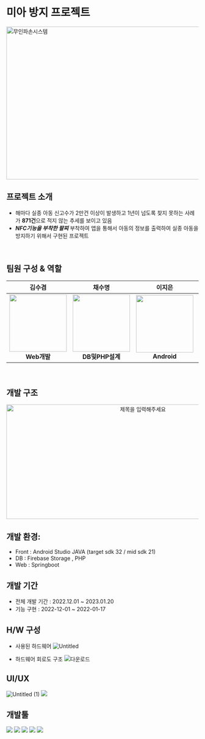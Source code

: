 # **미아 방지 프로젝트**
<img src="https://github.com/user-attachments/assets/cffbe5fc-a92b-4007-ac42-f88cd5554aad" alt ="무인파손시스템" width = "600" height="400">

## 프로젝트 소개
- 해마다 실종 아동 신고수가 2만건 이상이 발생하고 1년이 넘도록 찾지 못하는 사례가 **871건**으로 적지 않는 추세를 보이고 있음
-  ***NFC기능을 부착한 팔찌*** 부착하여 앱을 통해서 아동의 정보를 출력하여 실종 아동을 방지하기 위해서 구현된 프로젝트

</br>

## 팀원 구성 & 역할
<div align="center">


| **김수겸** | **채수명** | **이지은** | **조형석** |
| :------: |  :------: | :------: | :------: |
| <img src="https://github.com/user-attachments/assets/e553fca2-ffae-421f-8e77-bed2e1a7bf32" height=150 width=150> <br/>  **Web개발** | <img src="https://github.com/user-attachments/assets/c1d237ad-1685-44a5-b476-b0da86dcdaef" height=150 width=150> <br/> **DB및PHP설계** |<img src="https://github.com/user-attachments/assets/0ce22f69-4444-4923-85c2-896217f7dcc5" height=150 width=150> <br/> **Android**| <img src="https://github.com/user-attachments/assets/5abd2834-0221-477f-a75e-ee580d22c1f0" height=150 width=150> <br/> **Android**|

</div>
<br>

## 개발 구조
<div align="center">
  <img src="https://github.com/user-attachments/assets/f731225f-c12c-4e32-bcf8-b08dc807b679" alt="제목을 입력해주세요" width="700" height="300">
</div>

## 개발 환경:
- Front : Android Studio JAVA (target sdk 32 / mid sdk 21)
- DB :  Firebase Storage , PHP 
- Web : Springboot

## 개발 기간 
- 전체 개발 기간 : 2022.12.01 ~ 2023.01.20
- 기능 구현 : 2022-12-01 ~ 2022-01-17

## H/W 구성
- 사용된 하드웨어
 ![Untitled](https://github.com/user-attachments/assets/aae4b825-618c-42b0-8ba9-4d790341c890)
  
- 하드웨어 회로도 구조
 ![다운로드](https://github.com/user-attachments/assets/e3a8d5f7-e481-4477-b7e7-647b202d947c)

## UI/UX
![Untitled (1)](https://github.com/user-attachments/assets/2d51f0b7-94b5-4870-9e80-1e738957fbe7)
<img src= "https://github.com/user-attachments/assets/841cce7e-0f9e-44ae-9bed-5d741f2c93cd"/>






## 개발툴
<img src="https://img.shields.io/badge/Android Studio-3DDC84?style=flat-square&logo=Android Studio&logoColor=white"/> <img src="https://img.shields.io/badge/java-007396?style=flat-square&logo=java&logoColor=white"/>
<img src="https://img.shields.io/badge/Firebase-FFCA28?style=flat-square&logo=firebase&logoColor=white"/> <img src="https://img.shields.io/badge/ESP32-323232?style=flat-square&logo=Espressif&logoColor=white"/> <img src="https://img.shields.io/badge/PHP-777BB4?style=flat-square&logo=php&logoColor=white"/>


